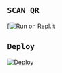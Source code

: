 

## `SCAN QR`

[![Run on Repl.it](https://replit.com/@BenMonster/Girl-QR?v=1) 


## `Deploy`

[![Deploy](https://www.herokucdn.com/deploy/button.svg)](https://heroku.com/deploy?template=https://github.com/Ben-Monster/GIRL.git)








